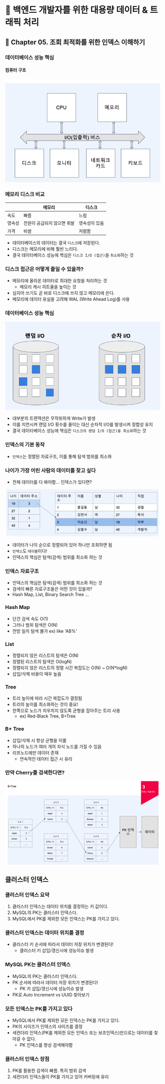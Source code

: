 # :book: 백엔드 개발자를 위한 대용량 데이터 & 트래픽 처리
## :pushpin: Chapter 05. 조회 최적화를 위한 인덱스 이해하기
### 데이터베이스 성능 핵심

#### 컴퓨터 구조 

![](./images/컴퓨터구조.png)

### 메모리 디스크 비교 
|     |메모리|디스크|
|-----|---|---|
| 속도  |빠름|느림|
|영속성|전원이 공급되지 않으면 휘발|영속성이 있음|
|가격|비쌈|저렴함|

- 데이터베이스의 데이터는 결국 `디스크`에 저장된다.
- 디스크는 메모리에 비해 훨씬 느리다.
- 결국 데이터베이스 성능에 핵심은 `디스크 I/O (접근)`을 `최소화`하는 것

### 디스크 접근은 어떻게 줄일 수 있을까?
- 메모리에 올라온 데이터로 최대한 요청을 처리하는 것
  - 메모리 캐시 히트율을 높이는 것
- 심지어 쓰기도 곧 바로 디스크에 쓰지 않고 메모리에 쓴다.
- 메모리에 데이터 유실을 고려해 WAL (Write Ahead Log)를 사용

### 데이터베이스 성능 핵심

![](./images/랜덤I:O.png)

- 대부분의 트랜잭션은 무작위하게 Write가 발생
- 이를 지연시켜 랜덤 I/O 횟수를 줄이는 대신 순차적 I/O를 발생시켜 정합성 유지
- 결국 데이터베이스 성능에 핵심은 `디스크의 랜덤 I/O (접근)을 최소화`하는 것

### 인덱스의 기본 동작
- `인덱스`는 정렬된 자료구조, 이를 통해 탐색 범위를 최소화

### 나이가 가장 어린 사람의 데이터를 찾고 싶다
- 전체 데이터를 다 봐야함... 인덱스가 있다면?

![](./images/인덱스기본동작.png)
- 데이터가 나이 순으로 정렬되어 있어 하나만 조회하면 됨
- `인덱스`도 `테이블`이다!
- 인덱스의 핵심은 탐색(검색) 범위를 최소화 하는 것 

### 인덱스 자료구조
- 인덱스의 핵심은 탐색(검색) 범위를 최소화 하는 것
- 검색이 빠른 자료구조들은 어떤 것이 있을까?
- Hash Map, List, Binary Search Tree ...

### Hash Map
- 단건 검색 속도 O(1)
- 그러나 범위 탐색은 O(N)
- 전방 일치 탐색 불가 ex) like 'AB%'

### List
- 정렬되지 않은 리스트의 탐색은 O(N)
- 정렬된 리스트의 탐색은 O(logN)
- 정렬되지 않은 리스트의 정렬 시간 복잡도는 O(N) ~ O(N*logN)
- 삽입/삭제 비용이 매우 높음

### Tree
- 트리 높이에 따라 시간 복잡도가 결정됨
- 트리의 높이를 최소화하는 것이 중요!
- 한쪽으로 노드가 치우치지 않도록 균형을 잡아주는 트리 사용
  - ex) Red-Black Tree, B+Tree

### B+ Tree
- 삽입/삭제 시 항상 균형을 이룸
- 하나의 노드가 여러 개의 자식 노드를 가질 수 있음
- 리프노드에만 데이터 존재
  - 연속적인 데이터 접근 시 유리

### 만약 Cherry를 검색한다면?
![](./images/인덱스자료구조.png)


## 클러스터 인덱스
### 클러스터 인덱스 요약
1. 클러스터 인덱스는 데이터 위치를 결정하는 키 값이다.
2. MySQL의 PK는 클러스터 인덱스다.
3. MySQL에서 PK를 제외한 모든 인덱스는 PK를 가지고 있다.

### 클러스터 인덱스는 데이터 위치를 결정
- 클러스터 키 순서에 따라서 데이터 저장 위치가 변경된다!
  - 클러스터 키 삽입/갱신시에 성능이슈 발생

### MySQL PK는 클러스터 인덱스
- MySQL의 PK는 클러스터 인덱스다.
- PK 순서에 따라서 데이터 저장 위치가 변경된다!
  - PK 키 삽입/갱신시에 성능이슈 발생
- PK로 Auto Increment vs UUID 찾아보기

### 모든 인덱스는 PK를 가지고 있다
- MySQL에서 PK를 제외한 모든 인덱스는 PK를 가지고 있다.
- PK의 사이즈가 인덱스의 사이즈를 결정
- 세컨더리 인덱스(PK를 제외한 모든 인덱스 또는 보조인덱스)만으로는 데이터를 찾아갈 수 없다.
  - PK 인덱스를 항상 검색해야함

### 클러스터 인덱스 장점
1. PK를 활용한 검색이 빠름. 특히 범위 검색
2. 세컨더리 인덱스들이 PK를 가지고 있어 커버링에 유리